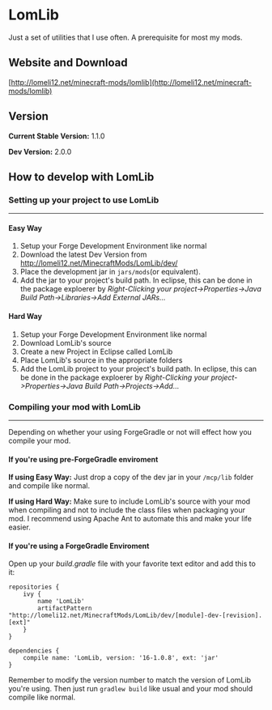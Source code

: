 LomLib
======

Just a set of utilities that I use often. A prerequisite for most my mods.

## Website and Download

[http://lomeli12.net/minecraft-mods/lomlib](http://lomeli12.net/minecraft-mods/lomlib)

## Version

**Current Stable Version:** 1.1.0

**Dev Version:** 2.0.0

## How to develop with LomLib

### Setting up your project to use LomLib
***

#### Easy Way

1. Setup your Forge Development Environment like normal
2. Download the latest Dev Version from http://lomeli12.net/MinecraftMods/LomLib/dev/
3. Place the development jar in `jars/mods`(or equivalent).
4. Add the jar to your project's build path. In eclipse, this can be done in the package exploerer by *Right-Clicking your project->Properties->Java Build Path->Libraries->Add External JARs...*

#### Hard Way

1. Setup your Forge Development Environment like normal
2. Download LomLib's source
3. Create a new Project in Eclipse called LomLib
4. Place LomLib's source in the appropriate folders
5. Add the LomLib project to your project's build path. In eclipse, this can be done in the package exploerer by *Right-Clicking your project->Properties->Java Build Path->Projects->Add...*

### Compiling your mod with LomLib
***

Depending on whether your using ForgeGradle or not will effect how you compile your mod. 

#### If you're using pre-ForgeGradle enviroment

**If using Easy Way:** Just drop a copy of the dev jar in your `/mcp/lib` folder and compile like normal.

**If using Hard Way:** Make sure to include LomLib's source with your mod when compiling and not to include the class files when packaging your mod. I recommend using Apache Ant to automate this and make your life easier.

#### If you're using a ForgeGradle Enviroment

Open up your *build.gradle* file with your favorite text editor and add this to it:

    repositories {
	    ivy {
        	name 'LomLib'
        	artifactPattern "http://lomeli12.net/MinecraftMods/LomLib/dev/[module]-dev-[revision].[ext]"
    	}
	}
	
	dependencies {
    	compile name: 'LomLib, version: '16-1.0.8', ext: 'jar'
	}

Remember to modify the version number to match the version of LomLib you're using. Then just run `gradlew build` like usual and your mod should compile like normal.